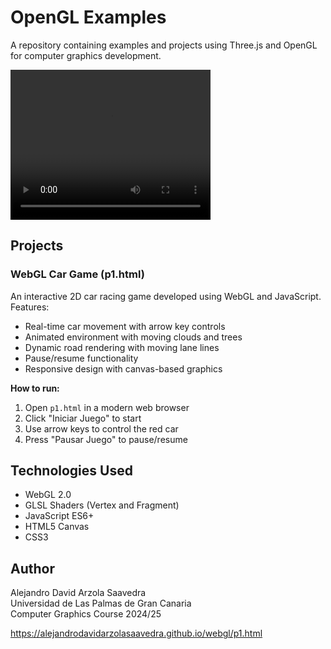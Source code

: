 # OpenGL Examples

A repository containing examples and projects using Three.js and OpenGL for computer graphics development.

<video width="320" height="240" controls>
  <source src="VideoPlanos.mp4" type="video/mp4">
Your browser does not support the video tag.
</video>

## Projects

### WebGL Car Game (p1.html)
An interactive 2D car racing game developed using WebGL and JavaScript. Features:
- Real-time car movement with arrow key controls
- Animated environment with moving clouds and trees
- Dynamic road rendering with moving lane lines
- Pause/resume functionality
- Responsive design with canvas-based graphics

**How to run:**
1. Open `p1.html` in a modern web browser
2. Click "Iniciar Juego" to start
3. Use arrow keys to control the red car
4. Press "Pausar Juego" to pause/resume

## Technologies Used
- WebGL 2.0
- GLSL Shaders (Vertex and Fragment)
- JavaScript ES6+
- HTML5 Canvas
- CSS3

## Author
Alejandro David Arzola Saavedra  
Universidad de Las Palmas de Gran Canaria  
Computer Graphics Course 2024/25


https://alejandrodavidarzolasaavedra.github.io/webgl/p1.html
